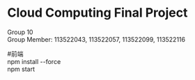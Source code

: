 # Cloud Computing Final Project

Group 10
<br>
Group Member: 113522043, 113522057, 113522099, 113522116

#前端
<br>
npm install --force
<br>
npm start

